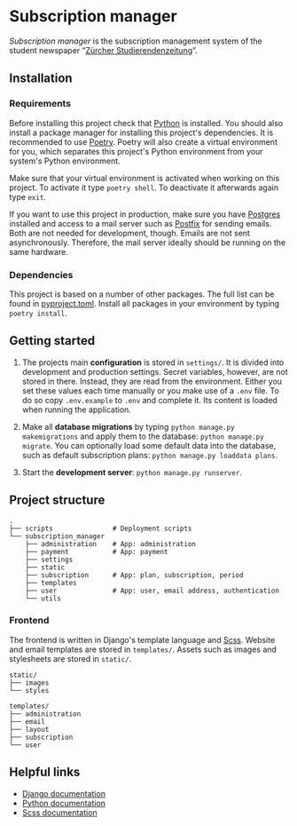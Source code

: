 # Subscription manager

_Subscription manager_ is the subscription management system of the student newspaper “[Zürcher Studierendenzeitung](http://zs-online.ch/)”.


## Installation

### Requirements

Before installing this project check that [Python](https://www.python.org/) is installed. You should also install a package manager for installing this project's dependencies. It is recommended to use [Poetry](https://python-poetry.org/). Poetry will also create a virtual environment for you, which separates this project's Python environment from your system's Python environment.

Make sure that your virtual environment is activated when working on this project. To activate it type `poetry shell`. To deactivate it afterwards again type `exit`.

If you want to use this project in production, make sure you have [Postgres](https://www.postgresql.org/) installed and access to a mail server such as [Postfix](http://www.postfix.org/) for sending emails. Both are not needed for development, though. Emails are not sent asynchronously. Therefore, the mail server ideally should be running on the same hardware.

### Dependencies

This project is based on a number of other packages. The full list can be found in [pyproject.toml](pyproject.toml). Install all packages in your environment by typing `poetry install`.

## Getting started

1. The projects main **configuration** is stored in `settings/`. It is divided into development and production settings. Secret variables, however, are not stored in there. Instead, they are read from the environment. Either you set these values each time manually or you make use of a `.env` file. To do so copy `.env.example` to `.env` and complete it. Its content is loaded when running the application.

2. Make all **database migrations** by typing `python manage.py makemigrations` and apply them to the database: `python manage.py migrate`. You can optionally load some default data into the database, such as default subscription plans: `python manage.py loaddata plans`.

3. Start the **development server**: `python manage.py runserver`.


## Project structure

```
.
├── scripts               # Deployment scripts
└── subscription_manager
    ├── administration    # App: administration
    ├── payment           # App: payment
    ├── settings
    ├── static
    ├── subscription      # App: plan, subscription, period
    ├── templates
    ├── user              # App: user, email address, authentication
    └── utils
```

### Frontend

The frontend is written in Django's template language and [Scss](https://sass-lang.com/). Website and email templates are stored in `templates/`. Assets such as images and stylesheets are stored in `static/`.

```
static/
├── images
└── styles
```
```
templates/
├── administration
├── email
├── layout
├── subscription
└── user
```

## Helpful links

- [Django documentation](https://docs.djangoproject.com/en/dev/)
- [Python documentation](https://docs.python.org/3/)
- [Scss documentation](http://sass-lang.com/documentation/)